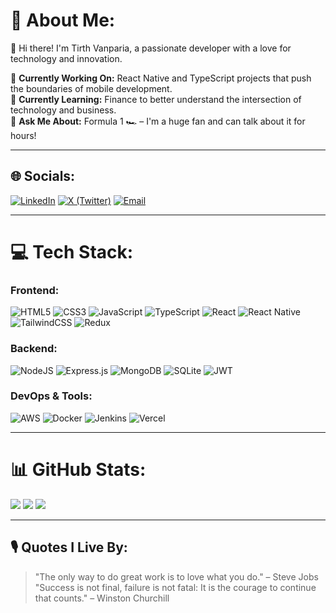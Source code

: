 # 💫 About Me:
👋 Hi there! I'm Tirth Vanparia, a passionate developer with a love for technology and innovation.

🔭 **Currently Working On:** React Native and TypeScript projects that push the boundaries of mobile development.  
🌱 **Currently Learning:** Finance to better understand the intersection of technology and business.  
💬 **Ask Me About:** Formula 1 🏎️ – I'm a huge fan and can talk about it for hours!  

---

## 🌐 Socials:
[![LinkedIn](https://img.shields.io/badge/LinkedIn-%230077B5.svg?logo=linkedin&logoColor=white)](https://linkedin.com/in/tirth-vanparia-128592215) 
[![X (Twitter)](https://img.shields.io/badge/X-black.svg?logo=X&logoColor=white)](https://x.com/T1eerth) 
[![Email](https://img.shields.io/badge/Email-D14836?logo=gmail&logoColor=white)](mailto:t1eerth.v@gmail.com)

---

# 💻 Tech Stack:
### Frontend:
![HTML5](https://img.shields.io/badge/html5-%23E34F26.svg?style=for-the-badge&logo=html5&logoColor=white) 
![CSS3](https://img.shields.io/badge/css3-%231572B6.svg?style=for-the-badge&logo=css3&logoColor=white) 
![JavaScript](https://img.shields.io/badge/javascript-%23323330.svg?style=for-the-badge&logo=javascript&logoColor=%23F7DF1E) 
![TypeScript](https://img.shields.io/badge/typescript-%23007ACC.svg?style=for-the-badge&logo=typescript&logoColor=white) 
![React](https://img.shields.io/badge/react-%2320232a.svg?style=for-the-badge&logo=react&logoColor=%2361DAFB) 
![React Native](https://img.shields.io/badge/react_native-%2320232a.svg?style=for-the-badge&logo=react&logoColor=%2361DAFB) 
![TailwindCSS](https://img.shields.io/badge/tailwindcss-%2338B2AC.svg?style=for-the-badge&logo=tailwind-css&logoColor=white) 
![Redux](https://img.shields.io/badge/redux-%23593d88.svg?style=for-the-badge&logo=redux&logoColor=white)

### Backend:
![NodeJS](https://img.shields.io/badge/node.js-6DA55F?style=for-the-badge&logo=node.js&logoColor=white) 
![Express.js](https://img.shields.io/badge/express.js-%23404d59.svg?style=for-the-badge&logo=express&logoColor=%2361DAFB) 
![MongoDB](https://img.shields.io/badge/MongoDB-%234ea94b.svg?style=for-the-badge&logo=mongodb&logoColor=white) 
![SQLite](https://img.shields.io/badge/sqlite-%2307405e.svg?style=for-the-badge&logo=sqlite&logoColor=white) 
![JWT](https://img.shields.io/badge/JWT-black?style=for-the-badge&logo=JSON%20web%20tokens)

### DevOps & Tools:
![AWS](https://img.shields.io/badge/AWS-%23FF9900.svg?style=for-the-badge&logo=amazon-aws&logoColor=white) 
![Docker](https://img.shields.io/badge/docker-%230db7ed.svg?style=for-the-badge&logo=docker&logoColor=white) 
![Jenkins](https://img.shields.io/badge/jenkins-%232C5263.svg?style=for-the-badge&logo=jenkins&logoColor=white) 
![Vercel](https://img.shields.io/badge/vercel-%23000000.svg?style=for-the-badge&logo=vercel&logoColor=white)

---

# 📊 GitHub Stats:
![](https://github-readme-stats.vercel.app/api?username=TechTirth&theme=radical&hide_border=false&include_all_commits=true&count_private=true)
![](https://github-readme-streak-stats.herokuapp.com/?user=TechTirth&theme=radical&hide_border=false)
![](https://github-readme-stats.vercel.app/api/top-langs/?username=TechTirth&theme=radical&hide_border=false&include_all_commits=true&count_private=true&layout=compact)

---

## 🎙️ Quotes I Live By:
> "The only way to do great work is to love what you do." – Steve Jobs  
> "Success is not final, failure is not fatal: It is the courage to continue that counts." – Winston Churchill


